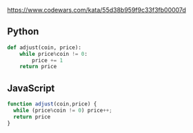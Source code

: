 https://www.codewars.com/kata/55d38b959f9c33f3fb00007d

## Python
```python
def adjust(coin, price):
    while price%coin != 0:
        price += 1
    return price
```

## JavaScript
```js
function adjust(coin,price) {
  while (price%coin != 0) price++;
  return price
}
```